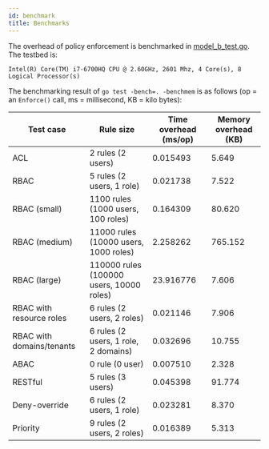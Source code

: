 ```yaml
---
id: benchmark
title: Benchmarks
---
```


The overhead of policy enforcement is benchmarked in [model_b_test.go](https://github.com/casbin/casbin/blob/master/model_b_test.go). The testbed is:

```
Intel(R) Core(TM) i7-6700HQ CPU @ 2.60GHz, 2601 Mhz, 4 Core(s), 8 Logical Processor(s)
```

The benchmarking result of ``go test -bench=. -benchmem`` is as follows (op = an ``Enforce()`` call, ms = millisecond, KB = kilo bytes):

Test case | Rule size | Time overhead (ms/op) | Memory overhead (KB)
----|------|------|----
ACL | 2 rules (2 users) | 0.015493 | 5.649
RBAC | 5 rules (2 users, 1 role) | 0.021738 | 7.522
RBAC (small) | 1100 rules (1000 users, 100 roles) | 0.164309 | 80.620
RBAC (medium) | 11000 rules (10000 users, 1000 roles) | 2.258262 | 765.152
RBAC (large) | 110000 rules (100000 users, 10000 roles) | 23.916776 | 7.606
RBAC with resource roles | 6 rules (2 users, 2 roles) | 0.021146 | 7.906
RBAC with domains/tenants | 6 rules (2 users, 1 role, 2 domains) | 0.032696 | 10.755
ABAC | 0 rule (0 user) | 0.007510 | 2.328
RESTful | 5 rules (3 users) | 0.045398 | 91.774
Deny-override | 6 rules (2 users, 1 role) | 0.023281 | 8.370
Priority | 9 rules (2 users, 2 roles) | 0.016389 | 5.313
